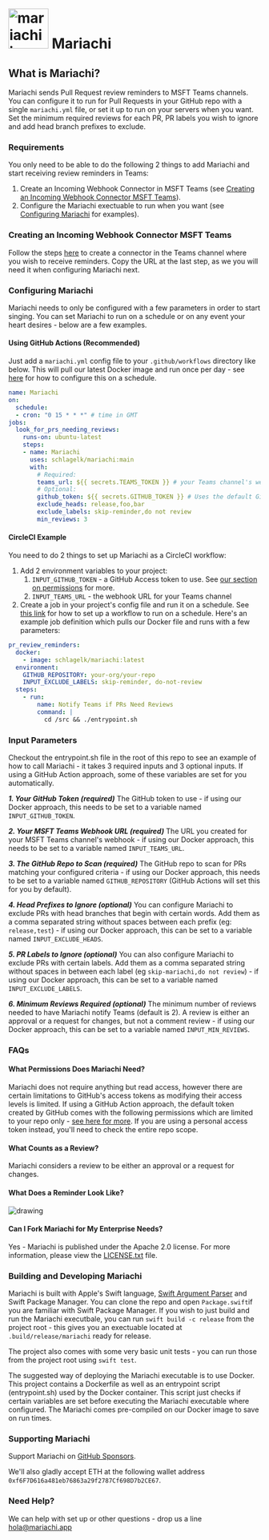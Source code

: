 # <img src="mariachi.png" alt="mariachi image" width="80" /> Mariachi


## What is Mariachi?
Mariachi sends Pull Request review reminders to MSFT Teams channels.  You can configure it to run for Pull Requests in your GitHub repo with a single `mariachi.yml` file, or set it up to run on your servers when you want.  Set the minimum required reviews for each PR, PR labels you wish to ignore and add head branch prefixes to exclude.

### Requirements
You only need to be able to do the following 2 things to add Mariachi and start receiving review reminders in Teams:
1. Create an Incoming Webhook Connector in MSFT Teams (see [Creating an Incoming Webhook Connector MSFT Teams](https://github.com/schlagelk/Mariachi#creating-an-incoming-webhook-connector-msft-teams)).
2. Configure the Mariachi exectuable to run when you want (see [Configuring Mariachi](https://github.com/schlagelk/Mariachi#configuring-mariachi) for examples).

### Creating an Incoming Webhook Connector MSFT Teams
Follow the steps [here](https://docs.microsoft.com/en-us/microsoftteams/platform/webhooks-and-connectors/how-to/add-incoming-webhook#add-an-incoming-webhook-to-a-teams-channel) to create a connector in the Teams channel where you wish to receive reminders.  Copy the URL at the last step, as we you will need it when configuring Mariachi next.

### Configuring Mariachi ###
Mariachi needs to only be configured with a few parameters in order to start singing.  You can set Mariachi to run on a schedule or on any event your heart desires - below are a few examples.

#### Using GitHub Actions (Recommended) ####
Just add a `mariachi.yml` config file to your `.github/workflows` directory like below.  This will pull our latest Docker image and run once per day - see [here](https://docs.github.com/en/actions/reference/events-that-trigger-workflows#scheduled-events) for how to configure this on a schedule.

```yml
name: Mariachi
on:
  schedule:
  - cron: "0 15 * * *" # time in GMT
jobs:
  look_for_prs_needing_reviews:
    runs-on: ubuntu-latest
    steps:
    - name: Mariachi
      uses: schlagelk/mariachi:main
      with:
        # Required:
        teams_url: ${{ secrets.TEAMS_TOKEN }} # your Teams channel's webhook URL. here we assume it's in your repo's secrets store
        # Optional:
        github_token: ${{ secrets.GITHUB_TOKEN }} # Uses the default Github Actions token created by Github. You can also use a personal access token with repo scope enabled, but this one is already available
        exclude_heads: release,foo,bar
        exclude_labels: skip-reminder,do not review
        min_reviews: 3
```

#### CircleCI Example ####
You need to do 2 things to set up Mariachi as a CircleCI workflow:
1. Add 2 environment variables to your project:
    1. `INPUT_GITHUB_TOKEN` - a GitHub Access token to use. See [our section on permissions](https://github.com/schlagelk/Mariachi#what-permissions-does-mariachi-need) for more.
    2. `INPUT_TEAMS_URL` - the webhook URL for your Teams channel
2. Create a job in your project's config file and run it on a schedule.  See [this link](https://circleci.com/docs/2.0/workflows/#scheduling-a-workflow) for how to set up a workflow to run on a schedule.  Here's an example job definition which pulls our Docker file and runs with a few parameters:

```yml
pr_review_reminders:
  docker:
    - image: schlagelk/mariachi:latest
  environment:
    GITHUB_REPOSITORY: your-org/your-repo
    INPUT_EXCLUDE_LABELS: skip-reminder, do-not-review
  steps:
    - run:
        name: Notify Teams if PRs Need Reviews
        command: |
          cd /src && ./entrypoint.sh
```


### Input Parameters ###
Checkout the entrypoint.sh file in the root of this repo to see an example of how to call Mariachi - it takes 3 required inputs and 3 optional inputs.  If using a GitHub Action approach, some of these variables are set for you automatically.

***1.  Your GitHub Token (required)***
The GitHub token to use - if using our Docker approach, this needs to be set to a variable named `INPUT_GITHUB_TOKEN`.

***2. Your MSFT Teams Webhook URL (required)***
The URL you created for your MSFT Teams channel's webhook - if using our Docker approach, this needs to be set to a variable named `INPUT_TEAMS_URL`.

***3. The GitHub Repo to Scan (required)***
The GitHub repo to scan for PRs matching your configured criteria - if using our Docker approach, this needs to be set to a variable named `GITHUB_REPOSITORY` (GitHub Actions will set this for you by default).

***4. Head Prefixes to Ignore (optional)***
You can configure Mariachi to exclude PRs with head branches that begin with certain words.  Add them as a comma separated string without spaces between each prefix (eg: `release,test`) - if using our Docker approach, this can be set to a variable named `INPUT_EXCLUDE_HEADS`.

***5. PR Labels to Ignore (optional)***
You can also configure Mariachi to exclude PRs with certain labels. Add them as a comma separated string without spaces in between each label (eg `skip-mariachi,do not review`) - if using our Docker approach, this can be set to a variable named `INPUT_EXCLUDE_LABELS`.

***6. Minimum Reviews Required (optional)***
The minimum number of reviews needed to have Mariachi notify Teams (default is 2).  A review is either an approval or a request for changes, but not a comment review - if using our Docker approach, this can be set to a variable named `INPUT_MIN_REVIEWS`.


### FAQs ###
#### What Permissions Does Mariachi Need? ####
Mariachi does not require anything but read access, however there are certain limitations to GitHub's access tokens as modifying their access levels is limited.  If using a GitHub Action approach, the default token created by GitHub comes with the following permissions which are limited to your repo only - [see here for more](https://docs.github.com/en/actions/configuring-and-managing-workflows/authenticating-with-the-github_token#permissions-for-the-github_token).  If you are using a personal access token instead, you'll need to check the entire repo scope.

#### What Counts as a Review? ####
Mariachi considers a review to be either an approval or a request for changes.

#### What Does a Reminder Look Like? ####
<img src="mariachiinteams.png" alt="drawing"  />

#### Can I Fork Mariachi for My Enterprise Needs? ####
Yes - Mariachi is published under the Apache 2.0 license.  For more information, please view the [LICENSE.txt](https://github.com/schlagelk/Mariachi/blob/main/LICENSE.txt) file.


### Building and Developing Mariachi ###
Mariachi is built with Apple's Swift language, [Swift Argument Parser](https://github.com/apple/swift-argument-parser) and Swift Package Manager.  You can clone the repo and open `Package.swift`if you are familiar with Swift Package Manager.  If you wish to just build and run the Mariachi executbale, you can run `swift build -c release` from the project root - this gives you an exectuable located at `.build/release/mariachi` ready for release.

The project also comes with some very basic unit tests - you can run those from the project root using `swift test`.

The suggested way of deploying the Mariachi executable is to use Docker.  This project contains a Dockerfile as well as an entrypoint script (entrypoint.sh) used by the Docker container.  This script just checks if certain variables are set before executing the Mariachi executable where configured.  The Mariachi comes pre-compiled on our Docker image to save on run times.


### Supporting Mariachi ###

Support Mariachi on [GitHub Sponsors](https://github.com/sponsors/schlagelk).

We'll also gladly accept ETH at the following wallet address `0xf6F7D616a481eb76863a29f2787Cf698D7b2CE67`.

### Need Help? ###
We can help with set up or other questions - drop us a line hola@mariachi.app
